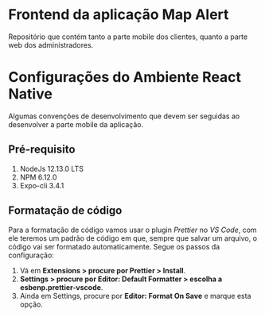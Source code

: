 # Frontend da aplicação Map Alert

Repositório que contém tanto a parte mobile dos clientes, quanto a parte web dos administradores.

# Configurações do Ambiente React Native

Algumas convenções de desenvolvimento que devem ser seguidas ao desenvolver a parte mobile da aplicação.

## Pré-requisito

1. NodeJs 12.13.0 LTS
2. NPM 6.12.0
3. Expo-cli 3.4.1

## Formatação de código

Para a formatação de código vamos usar o plugin _Prettier_ no _VS Code_, com ele teremos um padrão de código em que, sempre que salvar um arquivo, o código vai ser formatado automaticamente. Segue os passos da configuração:

1.  Vá em **Extensions > procure por Prettier > Install**.
2.  **Settings > procure por Editor: Default Formatter > escolha a esbenp.prettier-vscode**.
3.  Ainda em Settings, procure por **Editor: Format On Save** e marque esta opção.
